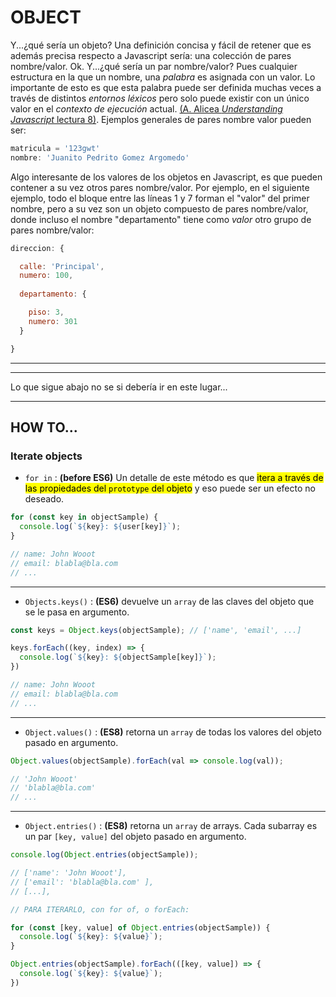 # OBJECT 

Y...¿qué sería un objeto? Una definición concisa y fácil de retener que es además precisa respecto a Javascript sería: una colección de pares nombre/valor. Ok. Y...¿qué sería un par nombre/valor? Pues cualquier estructura en la que un nombre, una *palabra* es asignada con un valor. Lo importante de esto es que esta palabra puede ser definida muchas veces a través de distintos *entornos léxicos* pero solo puede existir con un único valor en el *contexto de ejecución* actual. [(A. Alicea *Understanding Javascript* lectura 8)][0]. Ejemplos generales de pares nombre valor pueden ser: 

```javascript
matricula = '123gwt'
nombre: 'Juanito Pedrito Gomez Argomedo'
```

Algo interesante de los valores de los objetos en Javascript, es que pueden contener a su vez otros pares nombre/valor. Por ejemplo, en el siguiente ejemplo, todo el bloque entre las líneas 1 y 7 forman el "valor" del primer nombre, pero a su vez son un objeto compuesto de pares nombre/valor, donde incluso el nombre "departamento" tiene como *valor* otro grupo de pares nombre/valor: 

```javascript
direccion: {

  calle: 'Principal',
  numero: 100,
  
  departamento: {

    piso: 3,
    numero: 301
  }

}
```


<hr>
<hr>

Lo que sigue abajo no se si debería ir en este lugar...

<hr>

## HOW TO...

### Iterate objects

- `for in` : **(before ES6)** Un detalle de este método es que <mark>itera a través de las propiedades del `prototype` del objeto</mark> y eso puede ser un efecto no deseado.

```javascript
for (const key in objectSample) {
  console.log(`${key}: ${user[key]}`);
}

// name: John Wooot
// email: blabla@bla.com
// ...
```

<hr>

- `Objects.keys()` : **(ES6)** devuelve un `array` de las claves del objeto que se le pasa en argumento.

```javascript
const keys = Object.keys(objectSample); // ['name', 'email', ...]

keys.forEach((key, index) => {
  console.log(`${key}: ${objectSample[key]}`);
})

// name: John Wooot
// email: blabla@bla.com
// ...
```

<hr>

- `Object.values()` : **(ES8)** retorna un `array` de todas los valores del objeto pasado en argumento.

```javascript
Object.values(objectSample).forEach(val => console.log(val)); 

// 'John Wooot'
// 'blabla@bla.com'
// ...
```

<hr>

- `Object.entries()` : **(ES8)** retorna un `array` de arrays. Cada subarray es un par `[key, value]` del objeto pasado en argumento.

```javascript
console.log(Object.entries(objectSample));

// ['name': 'John Wooot'],
// ['email': 'blabla@bla.com' ],
// [...],

// PARA ITERARLO, con for of, o forEach:

for (const [key, value] of Object.entries(objectSample)) {
  console.log(`${key}: ${value}`);
}

Object.entries(objectSample).forEach(([key, value]) => {
  console.log(`${key}: ${value}`); 
})
```



[0]:https://www.udemy.com/course/understand-javascript